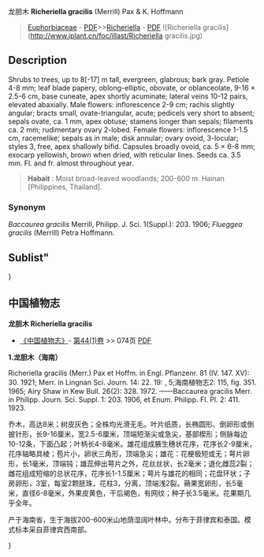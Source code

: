 龙胆木  **Richeriella gracilis** (Merrill) Pax & K. Hoffmann

> [Euphorbiaceae](http://www.iplant.cn/info/Euphorbiaceae?t=foc) - [PDF](http://www.iplant.cn/foc/pdf/Euphorbiaceae.pdf)>>[Richeriella](http://www.iplant.cn/info/Richeriella?t=foc) - [PDF](http://www.iplant.cn/foc/pdf/Richeriella.pdf)
![Richeriella gracilis](http://www.iplant.cn/foc/illast/Richeriella gracilis.jpg)

## Description

Shrubs to trees, up to 8[-17] m tall, evergreen, glabrous; bark gray. Petiole 4-8 mm; leaf blade papery, oblong-elliptic, obovate, or oblanceolate, 9-16 × 2.5-6 cm, base cuneate, apex shortly acuminate; lateral veins 10-12 pairs, elevated abaxially. Male flowers: inflorescence 2-9 cm; rachis slightly angular; bracts small, ovate-triangular, acute; pedicels very short to absent; sepals ovate, ca. 1 mm, apex obtuse; stamens longer than sepals; filaments ca. 2 mm; rudimentary ovary 2-lobed. Female flowers: inflorescence 1-1.5 cm, racemelike; sepals as in male; disk annular; ovary ovoid, 3-locular; styles 3, free, apex shallowly bifid. Capsules broadly ovoid, ca. 5 × 6-8 mm; exocarp yellowish, brown when dried, with reticular lines. Seeds ca. 3.5 mm. Fl. and fr. almost throughout year.

> **Habait** : 
> Moist broad-leaved woodlands; 200-600 m. Hainan [Philippines, Thailand].

### Synonym
*Baccaurea gracilis* Merrill, Philipp. J. Sci. 1(Suppl.): 203. 1906; *Flueggea gracilis* (Merrill) Petra Hoffmann.

## Sublist"
}
## 中国植物志

**龙胆木 Richeriella gracilis**

* [《中国植物志》](http://www.iplant.cn/frps)- [第44(1)卷](http://www.iplant.cn/frps/vol/44(1)) >> 074页 [PDF](http://www.iplant.cn/frps/pdf/44(1)/074.PDF)

**1.龙胆木（海南）**

Richeriella gracilis (Merr.) Pax et Hoffm. in Engl. Pflanzenr. 81 (IV. 147. XV): 30. 1921; Merr. in Lingnan Sci. Journ. 14: 22. 19: , 5;海南植物志2: 115, fig. 351. 1965; Airy Shaw in Kew Bull. 26(2): 328. 1972. ——Baccaurea gracilis Merr. in Philipp. Journ. Sci. Suppl. 1: 203. 1906, et Enum. Philipp. Fl. Pl. 2: 411. 1923.

乔木，高达8米；树皮灰色；全株均光滑无毛。叶片纸质，长椭圆形、倒卵形或倒披针形，长9-16厘米，宽2.5-6厘米，顶端短渐尖或急尖，基部楔形；侧脉每边10-12条，下面凸起；叶柄长4-8毫米。雄花组成腋生穗状花序，花序长2-9厘米，花序轴略具棱；苞片小，卵状三角形，顶端急尖；雄花：花梗极短或无；萼片卵形，长1毫米，顶端钝；雄蕊伸出萼片之外，花丝丝状，长2毫米；退化雌蕊2裂；雌花组成短缩的总状花序，花序长1-1.5厘米；萼片与雄花的相同；花盘环状；子房卵形，3室，每室2颗胚珠，花柱3，分离，顶端浅2裂。蒴果宽卵形，长5毫米，直径6-8毫米，外果皮黄色，干后褐色，有网纹；种子长3.5毫米。花果期几乎全年。

产于海南省，生于海拔200-600米山地荫湿阔叶林中。分布于菲律宾和泰国。模式标本采自菲律宾西南部。

}